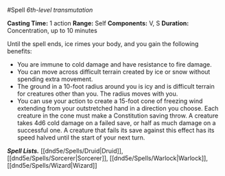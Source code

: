 #Spell
*6th-level transmutation*

**Casting Time:** 1 action
**Range:** Self
**Components:** V, S
**Duration:** Concentration, up to 10 minutes

Until the spell ends, ice rimes your body, and you gain the following benefits:

- You are immune to cold damage and have resistance to fire damage.
- You can move across difficult terrain created by ice or snow without spending extra movement.
- The ground in a 10-foot radius around you is icy and is difficult terrain for creatures other than you. The radius moves with you.
- You can use your action to create a 15-foot cone of freezing wind extending from your outstretched hand in a direction you choose. Each creature in the cone must make a Constitution saving throw. A creature takes 4d6 cold damage on a failed save, or half as much damage on a successful one. A creature that fails its save against this effect has its speed halved until the start of your next turn.

***Spell Lists.*** [[dnd5e/Spells/Druid\|Druid]], [[dnd5e/Spells/Sorcerer\|Sorcerer]], [[dnd5e/Spells/Warlock\|Warlock]], [[dnd5e/Spells/Wizard\|Wizard]]